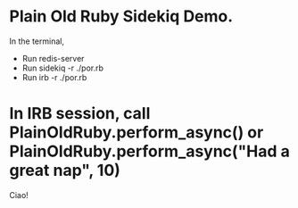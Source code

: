 # Plain Old Ruby Sidekiq Demo.

In the terminal,
* Run redis-server
* Run sidekiq -r ./por.rb
* Run irb -r ./por.rb

# In IRB session, call PlainOldRuby.perform_async() or PlainOldRuby.perform_async("Had a great nap", 10)

Ciao!

